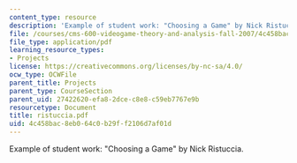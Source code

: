 ```yaml
---
content_type: resource
description: 'Example of student work: "Choosing a Game" by Nick Ristuccia.'
file: /courses/cms-600-videogame-theory-and-analysis-fall-2007/4c458bac8eb064c0b29ff2106d7af01d_ristuccia.pdf
file_type: application/pdf
learning_resource_types:
- Projects
license: https://creativecommons.org/licenses/by-nc-sa/4.0/
ocw_type: OCWFile
parent_title: Projects
parent_type: CourseSection
parent_uid: 27422620-efa8-2dce-c8e8-c59eb7767e9b
resourcetype: Document
title: ristuccia.pdf
uid: 4c458bac-8eb0-64c0-b29f-f2106d7af01d
---
```

Example of student work: "Choosing a Game" by Nick Ristuccia.